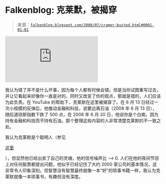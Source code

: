 <!--yml

category: 未分类

date: 2024-05-12 23:09:27

-->

# Falkenblog: 克莱默，被揭穿

> 来源：[`falkenblog.blogspot.com/2008/07/cramer-busted.html#0001-01-01`](http://falkenblog.blogspot.com/2008/07/cramer-busted.html#0001-01-01)

<param name="movie" value="http://www.youtube.com/v/_nkZ3eHeXlc&amp;hl=en&amp;fs=1"><param name="allowFullScreen" value="true"><embed src="http://www.youtube.com/v/_nkZ3eHeXlc&amp;hl=en&amp;fs=1" type="application/x-shockwave-flash" allowfullscreen="true">

我认为错了并不是什么坏事，因为每个人都有时候会错。但是当你试图重写过去，并让它看起来好像你一直是对的，同时又改变了你的观点，那就是错的，人们应该为此负责。在 YouTube 的帮助下，克莱默在这里被揭穿了。在 6 月 13 日经过一次小规模的反弹后，他推动金融和科技，说要远离石油（2008 年 6 月 13 日），随后道琼斯指数下跌了 500 点，在 2008 年 6 月 20 日，他说你是个白痴，因为持有金融和科技而不持有石油。那个整理这些内容的人非常清楚克莱默的不一致之处。

我认为克莱默是个聪明人（参见

[这里](http://mahalanobis.twoday.net/stories/859613/)

），但显然他已经出卖了自己的灵魂，他的信号噪声比 --> 0\. 人们在他的夜间节目上对任何股票都提出问题，他似乎已经记住了大约 2000 家公司的基本情况，这非常令人印象深刻。但智慧没有智慧最终就像一本“好”的琐事书籍一样，我认为克莱默就像一本琐事书，有趣但没有深度。
